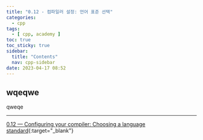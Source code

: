 ```yaml
---
title: "0.12 - 컴파일러 설정: 언어 표준 선택"
categories:
  - cpp
tags:
  - [ cpp, academy ]
toc: true
toc_sticky: true
sidebar:
  title: "Contents"
  nav: cpp-sidebar
date: 2023-04-17 08:52
---
```


## wqeqwe

qweqe

<script>
  alert( 'Hello, world!' );
</script>

---

[0.12 — Configuring your compiler: Choosing a language standard](https://www.learncpp.com/cpp-tutorial/configuring-your-compiler-choosing-a-language-standard/){:target="_blank"}

<!--

<div class="notice--info" markdown="1">
<span class="notice-title">
**TITLE**
</span>

BODY
</div>

-->
